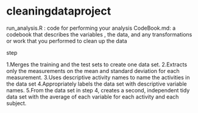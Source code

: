 # cleaningdataproject

run_analysis.R : code for performing your analysis
CodeBook.md: a codebook that describes the variables , the data, and any transformations or work that you performed to clean up the data


step

1.Merges the training and the test sets to create one data set.
2.Extracts only the measurements on the mean and standard deviation for each measurement.
3.Uses descriptive activity names to name the activities in the data set
4.Appropriately labels the data set with descriptive variable names.
5.From the data set in step 4, creates a second, independent tidy data set with the average of each variable for each activity and each subject.
